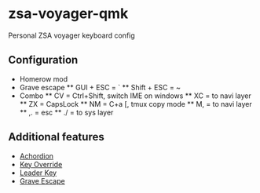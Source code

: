 # zsa-voyager-qmk

Personal ZSA voyager keyboard config

## Configuration
* Homerow mod
* Grave escape
    ** GUI + ESC = \`
    ** Shift + ESC = ~
* Combo
    ** CV = Ctrl+Shift, switch IME on windows
    ** XC = to navi layer
    ** ZX = CapsLock
    ** NM = C+a [, tmux copy mode
    ** M, = to navi layer
    ** ,. = esc
    ** ./ = to sys layer

## Additional features
* [Achordion](https://getreuer.info/posts/keyboards/achordion/index.html)
* [Key Override](https://docs.qmk.fm/#/feature_key_overrides)
* [Leader Key](https://docs.qmk.fm/features/leader_key)
* [Grave Escape](https://docs.qmk.fm/features/grave_esc)
